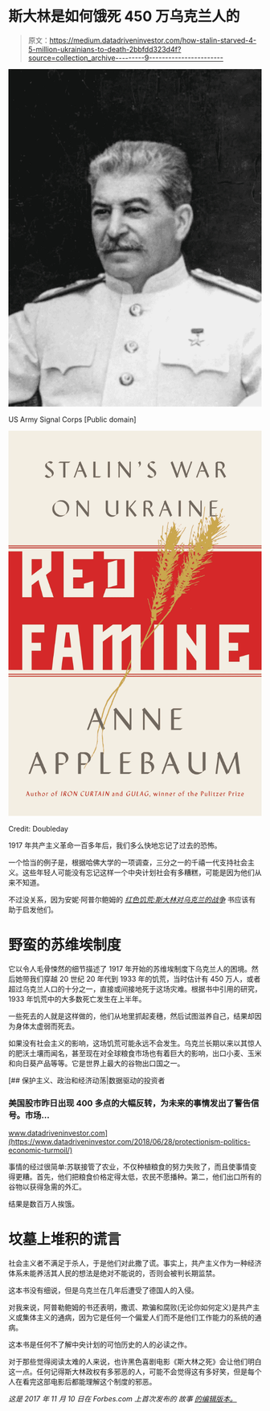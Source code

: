 # 斯大林是如何饿死 450 万乌克兰人的

> 原文：<https://medium.datadriveninvestor.com/how-stalin-starved-4-5-million-ukrainians-to-death-2bbfdd323d4f?source=collection_archive---------9----------------------->

![](img/69e43cb12273b2ae77eb3aa881ef4686.png)

US Army Signal Corps [Public domain]

![](img/b2f095bb5b2c4bb85d3e90b727dae8c3.png)

Credit: Doubleday

1917 年共产主义革命一百多年后，我们多么快地忘记了过去的恐怖。

一个恰当的例子是，根据哈佛大学的一项调查，三分之一的千禧一代支持社会主义。这些年轻人可能没有忘记这样一个中央计划社会有多糟糕，可能是因为他们从来不知道。

不过没关系，因为安妮·阿普尔鲍姆的 [*红色饥荒:斯大林对乌克兰的战争*](https://www.penguinrandomhouse.com/books/236713/red-famine-by-anne-applebaum/) 书应该有助于启发他们。

# 野蛮的苏维埃制度

它以令人毛骨悚然的细节描述了 1917 年开始的苏维埃制度下乌克兰人的困境。然后她带我们穿越 20 世纪 20 年代到 1933 年的饥荒，当时估计有 450 万人，或者超过乌克兰人口的十分之一，直接或间接地死于这场灾难。根据书中引用的研究，1933 年饥荒中的大多数死亡发生在上半年。

一些死去的人就是这样做的，他们从地里抓起麦穗，然后试图滋养自己，结果却因为身体太虚弱而死去。

如果没有社会主义的影响，这场饥荒可能永远不会发生。乌克兰长期以来以其惊人的肥沃土壤而闻名，甚至现在对全球粮食市场也有着巨大的影响，出口小麦、玉米和向日葵产品等等。它是世界上最大的谷物出口国之一。

[](https://www.datadriveninvestor.com/2018/06/28/protectionism-politics-economic-turmoil/) [## 保护主义、政治和经济动荡|数据驱动的投资者

### 美国股市昨日出现 400 多点的大幅反转，为未来的事情发出了警告信号。市场…

www.datadriveninvestor.com](https://www.datadriveninvestor.com/2018/06/28/protectionism-politics-economic-turmoil/) 

事情的经过很简单:苏联接管了农业，不仅种植粮食的努力失败了，而且使事情变得更糟。首先，他们把粮食价格定得太低，农民不愿播种。第二，他们出口所有的谷物以获得急需的外汇。

结果是数百万人挨饿。

# 坟墓上堆积的谎言

社会主义者不满足于杀人，于是他们对此撒了谎。事实上，共产主义作为一种经济体系未能养活其人民的想法是绝对不能说的，否则会被判长期监禁。

这本书没有细说，但是乌克兰在几年后遭受了德国人的入侵。

对我来说，阿普勒鲍姆的书还表明，撒谎、欺骗和腐败(无论你如何定义)是共产主义或集体主义的通病，因为它是任何一个偏爱人们而不是他们工作能力的系统的通病。

这本书是任何不了解中央计划的可怕历史的人的必读之作。

对于那些觉得阅读太难的人来说，也许黑色喜剧电影《斯大林之死》会让他们明白这一点。任何记得斯大林政权有多邪恶的人，可能不会觉得这有多好笑，但是每个人在看完这部电影后都能理解这个制度的邪恶。

*这是 2017 年 11 月 10 日在 Forbes.com 上首次发布的* *故事* [*的编辑版本。*](https://www.forbes.com/sites/simonconstable/2017/11/10/ukraines-famine-shows-deadly-socialism-at-its-core/#4ed193b21187)